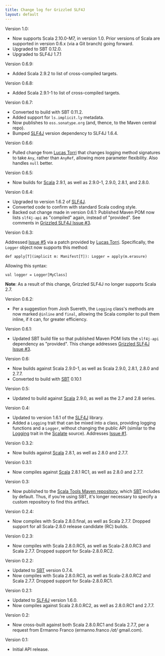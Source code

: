 ```yaml
---
title: Change log for Grizzled SLF4J
layout: default
---
```


Version 1.0:

* Now supports Scala 2.10.0-M7, in version 1.0. Prior versions of Scala
  are supported in version 0.6.x (via a Git branch) going forward.
* Upgraded to SBT 0.12.0.
* Upgraded to SLF4J 1.7.1

Version 0.6.9:

* Added Scala 2.9.2 to list of cross-compiled targets.

Version 0.6.8:

* Added Scala 2.9.1-1 to list of cross-compiled targets.

Version 0.6.7:

* Converted to build with SBT 0.11.2.
* Added support for `ls.implicit.ly` metadata.
* Now publishes to `oss.sonatype.org` (and, thence, to the Maven central repo).
* Bumped [SLF4J][] version dependency to SLF4J 1.6.4.

Version 0.6.6:

* Pulled change from [Lucas Torri][] that changes logging method signatures
  to take `Any`, rather than `AnyRef`, allowing more parameter flexibility.
  Also handles `null` better.
  
  [Lucas Torri]: https://github.com/lucastorri

Version 0.6.5:

* Now builds for [Scala][] 2.9.1, as well as 2.9.0-1, 2.9.0, 2.8.1, and 2.8.0.

[Scala]: http://www.scala-lang.org/

Version 0.6.4:

* Upgraded to version 1.6.2 of [SLF4J][].
* Converted code to confirm with standard Scala coding style.
* Backed out change made in version 0.6.1: Published Maven POM now lists
  `slf4j-api` as "compiled" again, instead of "provided". See comments
  in [Grizzled SLF4J Issue #3][].

[SLF4J]: http://slf4j.org/

Version 0.6.3:

Addressed [Issue #5][] via a patch provided by [Lucas Torri][]. Specifically,
the `Logger` object now supports this method:

    def apply[T](implicit m: Manifest[T]): Logger = apply(m.erasure)

Allowing this syntax:

    val logger = Logger[MyClass]

**Note**: As a result of this change, Grizzled SLF4J no longer supports
Scala 2.7.

[Lucas Torri]: https://github.com/lucastorri
[Issue #5]: https://github.com/bmc/grizzled-slf4j/issues/5

Version 0.6.2:

* Per a suggestion from Josh Suereth, the `Logging` class's methods are
  now marked `@inline` and `final`, allowing the Scala compiler to pull them
  inline, if it can, for greater efficiency.

Version 0.6.1:

* Updated SBT build file so that published Maven POM lists the `slf4j-api`
  dependency as "provided". This change addresses
  [Grizzled SLF4J Issue #3][].

[Grizzled SLF4J Issue #3]: https://github.com/bmc/grizzled-slf4j/issues/3

Version 0.6:

* Now builds against Scala 2.9.0-1, as well as Scala 2.9.0, 2.8.1, 2.8.0 and 2.7.7.
* Converted to build with [SBT][] 0.10.1

Version 0.5:

* Updated to build against [Scala][] 2.9.0, as well as the 2.7 and 2.8 series.

[Scala]: http://www.scala-lang.org/
[SLF4J]: http://www.slf4j.org/

Version 0.4:

* Updated to version 1.6.1 of the [SLF4J][] library.
* Added a `Logging` trait that can be mixed into a class, providing logging
  functions and a `Logger`, without changing the public API (similar to the
  [Logging][scalate-logging] trait in the [Scalate][] source). Addresses
  [Issue #1][issue-1].

[Scala]: http://www.scala-lang.org/
[SLF4J]: http://www.slf4j.org/
[scalate-logging]: https://github.com/scalate/scalate/blob/master/scalate-util/src/main/scala/org/fusesource/scalate/util/Logging.scala
[scalate]: http://scalate.fusesource.org/
[issue-1]: https://github.com/bmc/grizzled-slf4j/issues#issue/1

Version 0.3.2:

* Now builds against [Scala][] 2.8.1, as well as 2.8.0 and 2.7.7.

[Scala]: http://www.scala-lang.org/

Version 0.3.1:

* Now compiles against [Scala][] 2.8.1 RC1, as well as 2.8.0 and 2.7.7.

[Scala]: http://www.scala-lang.org/

Version 0.3:

* Now published to the [Scala Tools Maven repository][], which [SBT][]
  includes by default. Thus, if you're using SBT, it's longer necessary to
  specify a custom repository to find this artifact.

[Scala Tools Maven Repository]: http://www.scala-tools.org/repo-releases/
[SBT]: http://code.google.com/p/simple-build-tool/
[Scala]: http://www.scala-lang.org/

Version 0.2.4:

* Now compiles with Scala 2.8.0.final, as well as Scala 2.7.7. 
  Dropped support for all Scala-2.8.0 release candidate (RC) builds.

[SBT]: http://code.google.com/p/simple-build-tool/

Version 0.2.3:

* Now compiles with Scala 2.8.0.RC5, as well as Scala-2.8.0.RC3 and
  Scala 2.7.7. Dropped support for Scala-2.8.0.RC2.

[SBT]: http://code.google.com/p/simple-build-tool/

Version 0.2.2:

* Updated to [SBT][] version 0.7.4.
* Now compiles with Scala 2.8.0.RC3, as well as Scala-2.8.0.RC2 and
  Scala 2.7.7. Dropped support for Scala-2.8.0.RC1.

[SBT]: http://code.google.com/p/simple-build-tool/

Version 0.2.1:

* Updated to [SLF4J][] version 1.6.0.
* Now compiles against Scala 2.8.0.RC2, as well as 2.8.0.RC1 and 2.7.7.

[SLF4J]: http://slf4j.org/

Version 0.2:

* Now cross-built against both Scala 2.8.0.RC1 and Scala 2.7.7, per a
  request from Ermanno Franco (ermanno.franco */at/* gmail.com).

Version 0.1:

* Initial API release.
